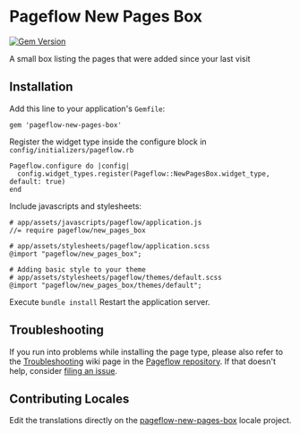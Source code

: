 # Pageflow New Pages Box

[![Gem Version](https://badge.fury.io/rb/pageflow-new-pages-box.svg)](http://badge.fury.io/rb/pageflow-new-pages-box)

A small box listing the pages that were added since your last visit

## Installation

Add this line to your application's `Gemfile`:

    gem 'pageflow-new-pages-box'

Register the widget type inside the configure block in `config/initializers/pageflow.rb`

    Pageflow.configure do |config|
      config.widget_types.register(Pageflow::NewPagesBox.widget_type, default: true)
    end

Include javascripts and stylesheets:

    # app/assets/javascripts/pageflow/application.js
    //= require pageflow/new_pages_box

    # app/assets/stylesheets/pageflow/application.scss
    @import "pageflow/new_pages_box";

    # Adding basic style to your theme
    # app/assets/stylesheets/pageflow/themes/default.scss
    @import "pageflow/new_pages_box/themes/default";

Execute `bundle install` Restart the application server.

## Troubleshooting

If you run into problems while installing the page type, please also refer to the
[Troubleshooting](https://github.com/codevise/pageflow/wiki/Troubleshooting) wiki
page in the [Pageflow  repository](https://github.com/codevise/pageflow). If that
doesn't help, consider
[filing an issue](https://github.com/codevise/pageflow-new-pages-box/issues).

## Contributing Locales

Edit the translations directly on the
[pageflow-new-pages-box](http://www.localeapp.com/projects/public?search=tf/pageflow-new-pages-box)
locale project.

